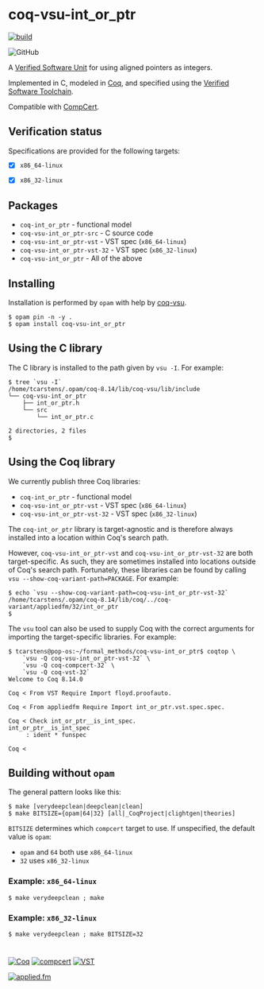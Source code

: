 # coq-vsu-int_or_ptr

[![build](https://github.com/appliedfm/coq-vsu-int_or_ptr/actions/workflows/build.yml/badge.svg)](https://github.com/appliedfm/coq-vsu-int_or_ptr/actions/workflows/build.yml)

![GitHub](https://img.shields.io/github/license/appliedfm/coq-vsu-int_or_ptr)

A [Verified Software Unit](https://github.com/appliedfm/coq-vsu) for using aligned pointers as integers.

Implemented in C, modeled in [Coq](https://coq.inria.fr), and specified using the [Verified Software Toolchain](https://vst.cs.princeton.edu/).

Compatible with [CompCert](https://compcert.org/).


## Verification status

Specifications are provided for the following targets:

- [x] `x86_64-linux`
- [x] `x86_32-linux`


## Packages

* `coq-int_or_ptr` - functional model
* `coq-vsu-int_or_ptr-src` - C source code
* `coq-vsu-int_or_ptr-vst` - VST spec (`x86_64-linux`)
* `coq-vsu-int_or_ptr-vst-32` - VST spec (`x86_32-linux`)
* `coq-vsu-int_or_ptr` - All of the above


## Installing

Installation is performed by `opam` with help by [coq-vsu](https://github.com/appliedfm/coq-vsu).

```console
$ opam pin -n -y .
$ opam install coq-vsu-int_or_ptr
```


## Using the C library

The C library is installed to the path given by `vsu -I`. For example:

```console
$ tree `vsu -I`
/home/tcarstens/.opam/coq-8.14/lib/coq-vsu/lib/include
└── coq-vsu-int_or_ptr
    ├── int_or_ptr.h
    └── src
        └── int_or_ptr.c

2 directories, 2 files
$
```


## Using the Coq library

We currently publish three Coq libraries:

* `coq-int_or_ptr` - functional model
* `coq-vsu-int_or_ptr-vst` - VST spec (`x86_64-linux`)
* `coq-vsu-int_or_ptr-vst-32` - VST spec (`x86_32-linux`)

The `coq-int_or_ptr` library is target-agnostic and is therefore always installed into a location within Coq's search path.

However, `coq-vsu-int_or_ptr-vst` and `coq-vsu-int_or_ptr-vst-32` are both target-specific. As such, they are sometimes installed into locations outside of Coq's search path. Fortunately, these libraries can be found by calling `vsu --show-coq-variant-path=PACKAGE`. For example:

```console
$ echo `vsu --show-coq-variant-path=coq-vsu-int_or_ptr-vst-32`
/home/tcarstens/.opam/coq-8.14/lib/coq/../coq-variant/appliedfm/32/int_or_ptr
$
```

The `vsu` tool can also be used to supply Coq with the correct arguments for importing the target-specific libraries. For example:

```
$ tcarstens@pop-os:~/formal_methods/coq-vsu-int_or_ptr$ coqtop \
    `vsu -Q coq-vsu-int_or_ptr-vst-32` \
    `vsu -Q coq-compcert-32` \
    `vsu -Q coq-vst-32`
Welcome to Coq 8.14.0

Coq < From VST Require Import floyd.proofauto.

Coq < From appliedfm Require Import int_or_ptr.vst.spec.spec.

Coq < Check int_or_ptr__is_int_spec.
int_or_ptr__is_int_spec
     : ident * funspec

Coq < 
```


## Building without `opam`

The general pattern looks like this:

```console
$ make [verydeepclean|deepclean|clean]
$ make BITSIZE={opam|64|32} [all|_CoqProject|clightgen|theories]
```

`BITSIZE` determines which `compcert` target to use. If unspecified, the default value is `opam`:

* `opam` and `64` both use `x86_64-linux`
* `32` uses `x86_32-linux`

### Example: `x86_64-linux`

```console
$ make verydeepclean ; make
```

### Example: `x86_32-linux`

```console
$ make verydeepclean ; make BITSIZE=32
```

#

[![Coq](https://img.shields.io/badge/-Coq-royalblue)](https://github.com/coq/coq)
[![compcert](https://img.shields.io/badge/-compcert-pink)](https://compcert.org/)
[![VST](https://img.shields.io/badge/-VST-palevioletred)](https://vst.cs.princeton.edu/)

[![applied.fm](https://img.shields.io/badge/-applied.fm-orchid)](https://applied.fm)

